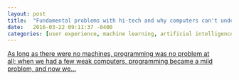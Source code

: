 ```yaml
---
layout: post
title:  "Fundamental problems with hi-tech and why computers can't understand you."
date:   2016-03-22 09:11:37 -0400
categories: [user experience, machine learning, artificial intelligence]
---
```


<a href="https://www.linkedin.com/pulse/fundamental-problems-hi-tech-why-computers-cant-you-maksim-sundukov" target="_blank">As long as there were no machines, programming was no problem at all; when we had a few weak computers, programming became a mild problem, and now we...</a>
